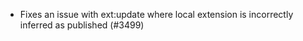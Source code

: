 - Fixes an issue with ext:update where local extension is incorrectly inferred as published (#3499)
